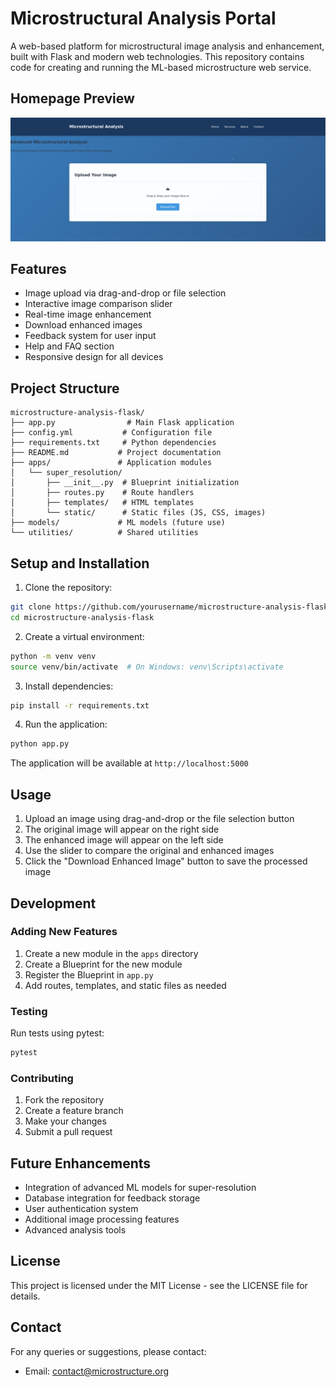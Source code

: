 # Microstructural Analysis Portal

A web-based platform for microstructural image analysis and enhancement, built with Flask and modern web technologies. This repository contains code for creating and running the ML-based microstructure web service.


## Homepage Preview

<img src="resources/homepage.PNG" alt="Microstructural Analysis" width="800">



## Features

- Image upload via drag-and-drop or file selection
- Interactive image comparison slider
- Real-time image enhancement
- Download enhanced images
- Feedback system for user input
- Help and FAQ section
- Responsive design for all devices

## Project Structure

```
microstructure-analysis-flask/
├── app.py                # Main Flask application
├── config.yml           # Configuration file
├── requirements.txt     # Python dependencies
├── README.md           # Project documentation
├── apps/               # Application modules
│   └── super_resolution/
│       ├── __init__.py  # Blueprint initialization
│       ├── routes.py    # Route handlers
│       ├── templates/   # HTML templates
│       └── static/      # Static files (JS, CSS, images)
├── models/             # ML models (future use)
└── utilities/          # Shared utilities
```

## Setup and Installation

1. Clone the repository:
```bash
git clone https://github.com/yourusername/microstructure-analysis-flask.git
cd microstructure-analysis-flask
```

2. Create a virtual environment:
```bash
python -m venv venv
source venv/bin/activate  # On Windows: venv\Scripts\activate
```

3. Install dependencies:
```bash
pip install -r requirements.txt
```

4. Run the application:
```bash
python app.py
```

The application will be available at `http://localhost:5000`

## Usage

1. Upload an image using drag-and-drop or the file selection button
2. The original image will appear on the right side
3. The enhanced image will appear on the left side
4. Use the slider to compare the original and enhanced images
5. Click the "Download Enhanced Image" button to save the processed image

## Development

### Adding New Features

1. Create a new module in the `apps` directory
2. Create a Blueprint for the new module
3. Register the Blueprint in `app.py`
4. Add routes, templates, and static files as needed

### Testing

Run tests using pytest:
```bash
pytest
```

### Contributing

1. Fork the repository
2. Create a feature branch
3. Make your changes
4. Submit a pull request

## Future Enhancements

- Integration of advanced ML models for super-resolution
- Database integration for feedback storage
- User authentication system
- Additional image processing features
- Advanced analysis tools

## License

This project is licensed under the MIT License - see the LICENSE file for details.

## Contact

For any queries or suggestions, please contact:
- Email: contact@microstructure.org

